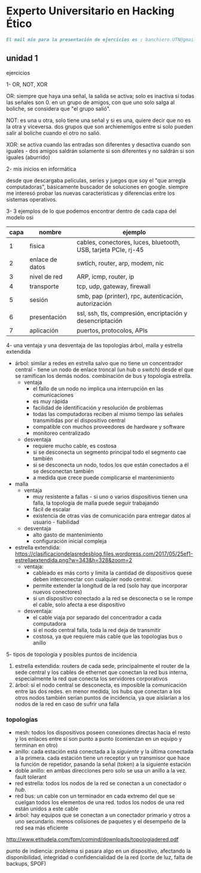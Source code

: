 # Experto Universitario en Hacking Ético

```md
El mail mio para la presentación de ejercicios es : banchiero.UTN@gmail.com
```

## unidad 1

ejercicios

1- OR, NOT, XOR

OR: siempre que haya una señal, la salida se activa; solo es inactiva si todas las señales son 0. en un grupo de amigos, con que uno solo salga al boliche, se considera que "el grupo salió".

NOT: es una u otra, solo tiene una señal y si es una, quiere decir que no es la otra y viceversa. dos grupos que son archienemigos entre sí solo pueden salir al boliche cuando el otro no salió.

XOR: se activa cuando las entradas son diferentes y desactiva cuando son iguales - dos amigos saldrán solamente si son diferentes y no saldrán si son iguales (aburrido)

2- mis inicios en informática

desde que descargaba películas, series y juegos que soy el "que arregla computadoras", básicamente buscador de soluciones en google. siempre me interesó probar las nuevas características y diferencias entre los sistemas operativos.

3- 3 ejemplos de lo que podemos encontrar dentro de cada capa del modelo osi

| capa | nombre | ejemplo |
| --- | --- | ----|
| 1 | física | cables, conectores, luces, bluetooth, USB, tarjeta PCIe, rj-45 |
| 2 | enlace de datos | swtich, router, arp, modem, nic|
| 3 | nivel de red | ARP, icmp, router, ip |
| 4 | transporte | tcp, udp, gateway, firewall |
| 5 | sesión | smb, pap (printer), rpc, autenticación, autorización |
| 6 | presentación | ssl, ssh, tls, compresión, encriptación y desencriptación |
| 7 | aplicación | puertos, protocolos, APIs |

4- una ventaja y una desventaja de las topologías árbol, malla y estrella extendida

- árbol: similar a redes en estrella salvo que no tiene un concentrador central - tiene un nodo de enlace troncal (un hub o switch) desde el que se ramifican los demás nodos. combinación de bus y topología estrella.
  - ventaja
    - el fallo de un nodo no implica una interrupción en las comunicaciones
    - es muy rápida
    - facilidad de identificación y resolución de problemas
    - todas las computadoras reciben al mismo tiempo las señales transmitidas por el dispositivo central
    - compatible con muchos proveedores de hardware y software
    - monitoreo centralizado
  - desventaja
    - requiere mucho cable, es costosa
    - si se desconecta un segmento principal todo el segmento cae también
    - si se desconecta un nodo, todos los que están conectados a él se desconectan también
    - a medida que crece puede complicarse el mantenimiento
- malla
  - ventaja
    - muy resistente a fallas - si uno o varios dispositivos tienen una falla, la topología de malla puede seguir trabajando
    - fácil de escalar
    - existencia de otras vías de comunicación para entregar datos al usuario - fiabilidad
  - desventaja
    - alto gasto de mantenimiento
    - configuración inicial compleja
- estrella extendida: <https://clasificaciondelasredesblog.files.wordpress.com/2017/05/25ef1-estrellaextendida.png?w=343&h=328&zoom=2>
  - ventaja:
    - cableado es más corto y limita la cantidad de dispositivos quese deben interconectar con cualquier nodo central.
    - permite extender la longitud de la red (solo hay que incorporar nuevos conectores)
    - si un dispositivo conectado a la red se desconecta o se le rompe el cable, solo afecta a ese dispositivo
  - desventaja:
    - el cable viaja por separado del concentrador a cada computadora
    - si el nodo central falla, toda la red deja de transmitir
    - costosa, ya que requiere más cable que las topologías bus o anillo

5- tipos de topología y posibles puntos de incidencia

1. estrella extendida: routers de cada sede, principalmente el router de la sede central y los cables de ethernet que conectan la red bus interna, especialmente la red que conecta los servidores corporativos
2. árbol: si el nodo central se desconecta, es imposible la comunicación entre las dos redes. en menor medida, los hubs que conectan a los otros nodos también serían puntos de incidencia, ya que aislarían a los nodos de la red en caso de sufrir una falla

### topologías

- mesh: todos los dispositivos poseen conexiones directas hacia el resto y los enlaces entre sí son punto a punto (comienzan en un equipo y terminan en otro)
- anillo: cada estación está conectada a la _siguiente_ y la última conectada a la primera. cada estación tiene un receptor y un transmisor que hace la función de repetidor, pasando la señal (token) a la siguiente estación
- doble anillo: en ambas direcciones pero solo se usa un anillo a la vez. fault tolerant
- red estrella: todos los nodos de la red se conectan a un conectador o _hub_.
- red bus: un cable con un terminador en cada extremo del que se cuelgan todos los elementos de una red. todos los nodos de una red están unidos a este cable
- árbol: hay equipos que se conectan a un conectador primario y otros a uno secundario. menos colisiones de paquetes y el desempeño de la red sea más eficiente

<http://www.etitudela.com/fpm/comind/downloads/topologiadered.pdf>

punto de indiencia: problema si pasara algo en un dispositivo, afectando la disponibilidad, integridad o confidencialidad de la red (corte de luz, falta de backups, SPOF)
